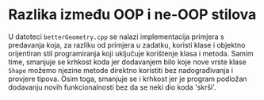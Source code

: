 # Razlika između OOP i ne-OOP stilova

U datoteci `betterGeometry.cpp` se nalazi implementacija primjera s predavanja koja, za razliku od primjera u zadatku, koristi klase i objektno orijentiran stil programiranja koji uključuje korištenje klasa i metoda. Samim time, smanjuje se krhkost koda jer dodavanjem bilo koje nove vrste klase `Shape` možemo njezine metode direktno koristiti bez nadograđivanja i provjere tipova. Osim toga, smanjuje se i krhkost jer je program podložan dodavanju novih funkcionalnosti bez da se neki dio koda 'skrši'.